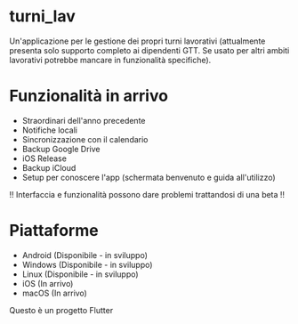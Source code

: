 # turni_lav

Un'applicazione per le gestione dei propri turni lavorativi (attualmente presenta solo supporto completo ai dipendenti GTT. Se usato per altri ambiti lavorativi potrebbe mancare in funzionalità specifiche).

# Funzionalità in arrivo

- Straordinari dell'anno precedente
- Notifiche locali
- Sincronizzazione con il calendario
- Backup Google Drive
- iOS Release
- Backup iCloud
- Setup per conoscere l'app (schermata benvenuto e guida all'utilizzo)

!! Interfaccia e funzionalità possono dare problemi trattandosi di una beta !!

# Piattaforme
- Android (Disponibile - in sviluppo)
- Windows (Disponibile - in sviluppo)
- Linux (Disponibile - in sviluppo)
- iOS (In arrivo)
- macOS (In arrivo)


Questo è un progetto Flutter
